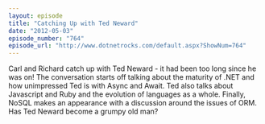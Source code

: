 ```yaml
---
layout: episode
title: "Catching Up with Ted Neward"
date: "2012-05-03"
episode_number: "764"
episode_url: "http://www.dotnetrocks.com/default.aspx?ShowNum=764"
---
```


Carl and Richard catch up with Ted Neward - it had been too long since he was on! The conversation starts off talking about the maturity of .NET and how unimpressed Ted is with Async and Await. Ted also talks about Javascript and Ruby and the evolution of languages as a whole. Finally, NoSQL makes an appearance with a discussion around the issues of ORM. Has Ted Neward become a grumpy old man?
